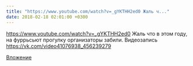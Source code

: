 ```yaml
---
title: "https://www.youtube.com/watch?v=_gYKTHH2ed0 Жаль ч..."
date: 2018-02-18 02:01:00 +0300
---
```


https://www.youtube.com/watch?v=_gYKTHH2ed0 Жаль что в этом году, на фуррьсьют прогулку организаторы забили.
Видеозапись
https://vk.com/video41076938_456239279

[Вложение](https://vk.com/video41076938_456239279)
